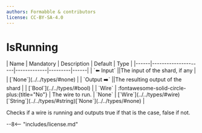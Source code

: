 ```yaml
---
authors: Formabble & contributors
license: CC-BY-SA-4.0
---
```



# IsRunning

<div class="sh-parameters" markdown="1">
| Name | Mandatory | Description | Default | Type |
|------|---------------------|-------------|---------|------|
| `⬅️ Input` ||The input of the shard, if any | | [`None`](../../types/#none) |
| `Output ➡️` ||The resulting output of the shard | | [`Bool`](../../types/#bool) |
| `Wire` | :fontawesome-solid-circle-plus:{title="No"}  | The wire to run. | `None` | [`Wire`](../../types/#wire)[`String`](../../types/#string)[`None`](../../types/#none) |

</div>

Checks if a wire is running and outputs true if that is the case, false if not.

--8<-- "includes/license.md"

